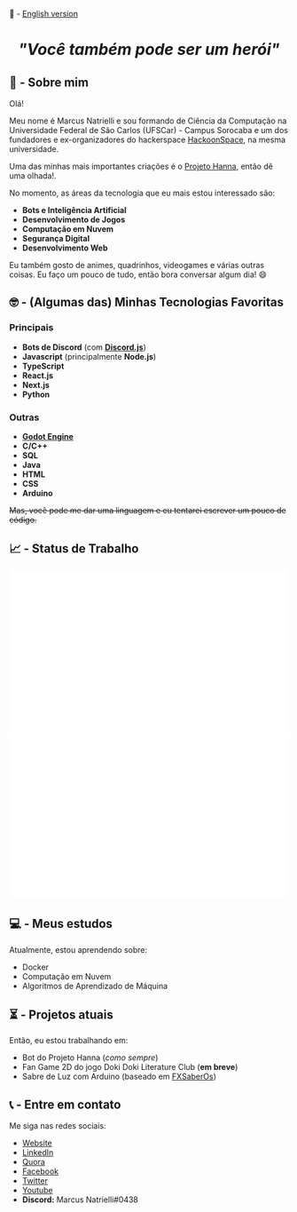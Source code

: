 
📌 - [English version](https://github.com/InfiniteMarcus/Infinitemarcus/blob/main/README.md)

<h1 align="center">
  <p><i>"Você também pode ser um herói"</i></p>
</h1>

## 🤔 - Sobre mim

Olá!

Meu nome é Marcus Natrielli e sou formando de Ciência da Computação na Universidade Federal de São Carlos (UFSCar) - Campus Sorocaba e um dos fundadores e ex-organizadores do hackerspace [HackoonSpace](https://www.hackoonspace.com), na mesma universidade.

Uma das minhas mais importantes criações é o [Projeto Hanna](https://www.projecthanna.com/), então dê uma olhada!.

No momento, as áreas da tecnologia que eu mais estou interessado são:
* **Bots e Inteligência Artificial**
* **Desenvolvimento de Jogos**
* **Computação em Nuvem**
* **Segurança Digital**
* **Desenvolvimento Web**

Eu também gosto de animes, quadrinhos, videogames e várias outras coisas. Eu faço um pouco de tudo, então bora conversar algum dia! 😄

## 🤓 - (Algumas das) Minhas Tecnologias Favoritas

### Principais
* **Bots de Discord** (com **[Discord.js](https://github.com/discordjs/discord.js)**)
* **Javascript** (principalmente **Node.js**)
* **TypeScript**
* **React.js**
* **Next.js**
* **Python**

### Outras
* **[Godot Engine](https://godotengine.org/)**
* **C/C++**
* **SQL**
* **Java**
* **HTML**
* **CSS**
* **Arduino**

~~Mas, você pode me dar uma linguagem e eu tentarei escrever um pouco de código.~~

## 📈 - Status de Trabalho

![Overview](https://github.com/Infinitemarcus/github-stats-transparent/blob/output/generated/overview.svg)
![Languages](https://github.com/Infinitemarcus/github-stats-transparent/blob/output/generated/languages.svg)

## 💻 - Meus estudos

Atualmente, estou aprendendo sobre:

* Docker
* Computação em Nuvem
* Algoritmos de Aprendizado de Máquina

## ⏳ - Projetos atuais

Então, eu estou trabalhando em:

* Bot do Projeto Hanna (*como sempre*)
* Fan Game 2D do jogo Doki Doki Literature Club (**em breve**)
* Sabre de Luz com Arduino (baseado em [FXSaberOs](https://github.com/Protonerd/FX-SaberOS))

## 📞 - Entre em contato

Me siga nas redes sociais:

* [Website](https://www.marcusnatrielli.com/)
* [LinkedIn](https://www.linkedin.com/in/marcus-natrielli/)
* [Quora](https://www.quora.com/profile/Marcus-Vinicius-Natrielli-Garcia)
* [Facebook](https://www.facebook.com/marcus.natrielli/)
* [Twitter](https://twitter.com/MarcusNatrielli)
* [Youtube](https://www.youtube.com/@marcusnatrielli)
* **Discord:** Marcus Natrielli#0438
